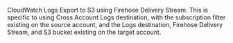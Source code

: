 CloudWatch Logs Export to S3 using Firehose Delivery Stream.
This is specific to using Cross Account Logs destination, with the subscription filter existing on the source account, and the Logs destination, Firehose Delivery Stream, and S3 bucket existing on the target account.
